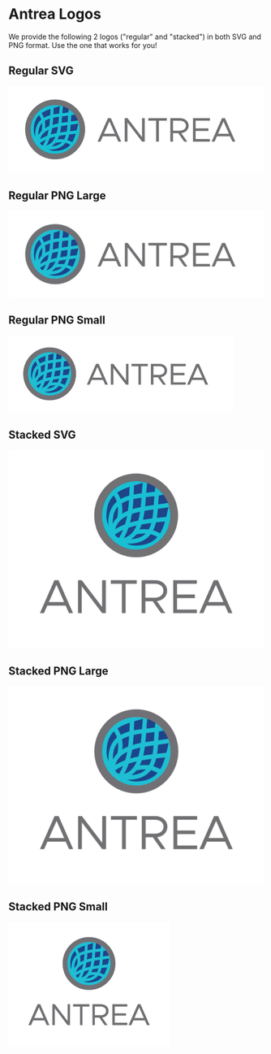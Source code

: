 # Antrea Logos

We provide the following 2 logos ("regular" and "stacked") in both SVG and PNG
format. Use the one that works for you!

## Regular SVG

![Regular SVG](/docs/assets/logo/antrea_logo.svg)

## Regular PNG Large

![Regular PNG Large](/docs/assets/logo/antrea_logo_lrg.png)

## Regular PNG Small

![Regular PNG Small](/docs/assets/logo/antrea_logo_sml.png)

## Stacked SVG

![Stacked SVG](/docs/assets/logo/antrea_logo_stacked.svg)

## Stacked PNG Large

![Stacked PNG Large](/docs/assets/logo/antrea_logo_stacked_lrg.png)

## Stacked PNG Small

![Stacked PNG Small](/docs/assets/logo/antrea_logo_stacked_sml.png)
